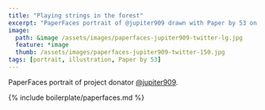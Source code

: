 ```yaml
---
title: "Playing strings in the forest"
excerpt: "PaperFaces portrait of @jupiter909 drawn with Paper by 53 on an iPad."
image: 
  path: &image /assets/images/paperfaces-jupiter909-twitter-lg.jpg 
  feature: *image
  thumb: /assets/images/paperfaces-jupiter909-twitter-150.jpg
tags: [portrait, illustration, Paper by 53]
---
```


PaperFaces portrait of project donator [@jupiter909](http://twitter.com/jupiter909).

{% include boilerplate/paperfaces.md %}